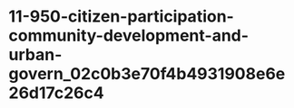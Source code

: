 # 11-950-citizen-participation-community-development-and-urban-govern_02c0b3e70f4b4931908e6e26d17c26c4